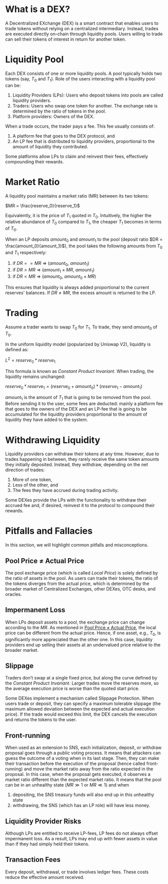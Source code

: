 # What is a DEX?

A Decentralized EXchange (DEX) is a smart contract that enables users to trade tokens without relying on a centralized intermediary. Instead, trades are executed directly on-chain through liquidity pools.
Users willing to trade can sell their tokens of interest in return for another token.

# Liquidity Pool

Each DEX consists of one or more liquidity pools. A pool typically holds two tokens (say, $T_0$ and $T_1$). 
Role of the users interacting with a liquidity pool can be:

1. Liquidity Providers (LPs): Users who deposit tokens into pools are called liquidity providers.
2. Traders: Users who swap one token for another. The exchange rate is determined by the ratio of tokens in the pool.
3. Platform providers: Owners of the DEX.


When a trade occurs, the trader pays a fee. This fee usually consists of:
1. A platform fee that goes to the DEX protocol, and
2. An LP fee that is distributed to liquidity providers, proportional to the amount of liquidity they contributed.

Some platforms allow LPs to claim and reinvest their fees, effectively compounding their rewards.

# Market Ratio

A liquidity pool maintains a market ratio (MR) between its two tokens:

$MR = \frac{reserve_0}{reserve_1}$

Equivalently, it is the price of $T_1$ quoted in $T_0$. Intuitively, the higher the relative abundance of $T_0$ compared to $T_1$, the cheaper $T_1$ becomes in terms of $T_0$.

When an LP deposits $amount_0$ and $amount_1$ to the pool (deposit ratio $DR = \frac{amount_0}{amount_1}$), the pool takes the following amounts from $T_0$ and $T_1$ respectively:

1. if $DR == MR$ => ($amount_0$, $amount_1$)
2. if $DR >  MR$ => ($amount_1 \times MR$, $amount_1$)
3. if $DR <  MR$ => ($amount_0$, $amount_0 \times MR$)

This ensures that liquidity is always added proportional to the current reserves' balances.
If $DR \ne MR$, the excess amount is returned to the LP.

# Trading

Assume a trader wants to swap $T_0$ for $T_1$. To trade, they send $amount_0$ of $T_0$.

In the uniform liquidity model (popularized by Uniswap V2), liquidity is defined as:

$L^2 = reserve_0 * reserve_1$

This formula is known as *Constant Product Invariant*. When trading, the liquidity remains unchanged:

$reserve_0 * reserve_1 = (reserve_0 + amount_0) * (reserve_1 - amount_1)$

$amount_1$ is the amount of $T_1$ that is going to be removed from the pool. Before sending
it to the user, some fees are deducted: mainly a platform fee that goes to the owners of the
DEX and an LP-fee that is going to be accumulated for the liquidity providers proportional to the 
amount of liquidity they have added to the system.

# Withdrawing Liquidity

Liquidity providers can withdraw their tokens at any time. However, due to trades happening in between, they rarely receive the same token amounts they initially deposited. Instead, they withdraw, depending on the net direction of trades:

1. More of one token,
2. Less of the other, and
3. The fees they have accrued during trading activity.

Some DEXes provide the LPs with the functionality to withdraw their accrued fee and, if desired, reinvest it to
the protocol to compound their rewards.

# Pitfalls and Fallacies

In this section, we will highlight common pitfalls and misconceptions.

## Pool Price $\ne$ Actual Price

The pool exchange price (which is called *Local Price*) is solely defined by the ratio of assets in the pool. As users can trade their tokens, the ratio of the tokens diverges from the actual price, which is determined by the broader market of Centralized Exchanges, other DEXes, OTC desks, and oracles.

## Impermanent Loss

When LPs deposit assets to a pool, the exchange price can change according to the $MR$. As mentioned in [Pool Price $\ne$ Actual Price](#pool-price-actual-price), the local price can be different from the actual price. Hence, if one asset, e.g., $T_0$, is significantly more appreciated than the other one. In this case, liquidity providers end up selling their assets at an undervalued price relative to the broader market. 

## Slippage

Traders don’t swap at a single fixed price, but along the curve defined by the *Constant Product Invariant*. Larger trades move the reserves more, so the average execution price is worse than the quoted start price.

Some DEXes implement a mechanism called Slippage Protection. When users trade or deposit, they can specify a maximum tolerable slippage (the maximum allowed deviation between the expected and actual execution price). If the trade would exceed this limit, the DEX cancels the execution and returns the tokens to the user.

## Front-running

When used as an extension to SNS, each initialization, deposit, or withdraw proposal goes through a public voting process. It means that attackers can guess the outcome of a voting when in its last stage. Then, they can make their transaction before the execution of the proposal (hence called front-running) and move the market ratio away from the ratio expected in the proposal. In this case, when the proposal gets executed, it observes a market ratio different than the expected market ratio. It means that the pool can be in an unhealthy state ($MR \gg 1$ or $MR \ll 1$) and when

1. depositing, the SNS treasury funds will also end up in this unhealthy state
2. withdrawing, the SNS (which has an LP role) will have less money.

## Liquidity Provider Risks

Although LPs are entitled to receive LP-fees, LP fees do not always offset impermanent loss. As a result, LPs may end up with fewer assets in value than if they had simply held their tokens.

## Transaction Fees

Every deposit, withdrawal, or trade involves ledger fees. These costs reduce the effective amount received.